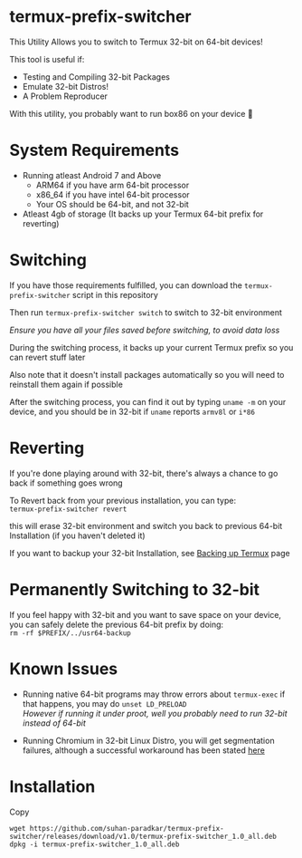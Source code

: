 # termux-prefix-switcher
This Utility Allows you to switch to Termux 32-bit on 64-bit devices!

This tool is useful if:
* Testing and Compiling 32-bit Packages
* Emulate 32-bit Distros!
* A Problem Reproducer

With this utility, you probably want to run box86 on your device 😬

# System Requirements
* Running atleast Android 7 and Above
  * ARM64 if you have arm 64-bit processor
  * x86_64 if you have intel 64-bit processor
  * Your OS should be 64-bit, and not 32-bit
* Atleast 4gb of storage (It backs up your Termux 64-bit prefix for reverting)

# Switching
If you have those requirements fulfilled, you can download the `termux-prefix-switcher` script in this repository

Then run `termux-prefix-switcher switch` to switch to 32-bit environment

*Ensure you have all your files saved before switching, to avoid data loss*

During the switching process, it backs up your current Termux prefix so you can revert stuff later

Also note that it doesn't install packages automatically so you will need to reinstall them again if possible

After the switching process, you can find it out by typing `uname -m` on your device, and you should be in 32-bit if `uname` reports `armv8l` or `i*86`

# Reverting
If you're done playing around with 32-bit, there's always a chance to go back if something goes wrong

To Revert back from your previous installation, you can type: \
`termux-prefix-switcher revert`

this will erase 32-bit environment and switch you back to previous 64-bit Installation (if you haven't deleted it)

If you want to backup your 32-bit Installation, see [Backing up Termux](https://wiki.termux.com/wiki/Backing_up_Termux) page

# Permanently Switching to 32-bit
If you feel happy with 32-bit and you want to save space on your device, you can safely delete the previous 64-bit prefix by doing: \
`rm -rf $PREFIX/../usr64-backup`

# Known Issues
* Running native 64-bit programs may throw errors about `termux-exec` if that happens, you may do `unset LD_PRELOAD` \
*However if running it under proot, well you probably need to run 32-bit instead of 64-bit*

* Running Chromium in 32-bit Linux Distro, you will get segmentation failures, although a successful workaround has been stated [here](https://github.com/termux/proot/issues/107)

# Installation

Copy
```
wget https://github.com/suhan-paradkar/termux-prefix-switcher/releases/download/v1.0/termux-prefix-switcher_1.0_all.deb
dpkg -i termux-prefix-switcher_1.0_all.deb
```
